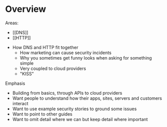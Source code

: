# Overview

Areas:
* [[DNS]]
* [[HTTP]]
- How DNS and HTTP fit together
	* How marketing can cause security incidents
	* Why you sometimes get funny looks when asking for something simple
	* Very coupled to cloud providers
	* "KISS"

Emphasis
- Building from basics, through APIs to cloud providers
- Want people to understand how their apps, sites, servers and customers interact
- Want to use example security stories to ground some issues
- Want to point to other guides
- Want to omit detail where we can but keep detail where important


